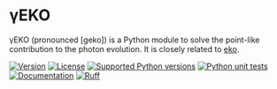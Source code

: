# γEKO

γEKO (pronounced [geko]) is a Python module to solve the point-like contribution to the photon evolution. It is closely related to [eko](https://github.com/NNPDF/eko).

[![Version](https://img.shields.io/pypi/v/geko.svg)](https://pypi.python.org/pypi/geko)
[![License](https://img.shields.io/pypi/l/geko.svg)](https://github.com/felixhekhorn/geko/blob/main/LICENSE)
[![Supported Python versions](https://img.shields.io/pypi/pyversions/geko.svg)](https://pypi.python.org/pypi/geko)
[![Python unit tests](https://github.com/felixhekhorn/geko/actions/workflows/unittests.yml/badge.svg)](https://github.com/felixhekhorn/geko/actions/workflows/unittests.yml)
[![Documentation](https://app.readthedocs.org/projects/geko/badge/?version=latest)](https://geko.readthedocs.io/en/latest)
[![Ruff](https://img.shields.io/endpoint?url=https://raw.githubusercontent.com/astral-sh/ruff/main/assets/badge/v2.json)](https://github.com/astral-sh/ruff)
